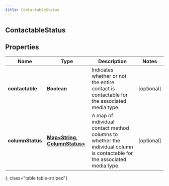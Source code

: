 ```yaml
---
title: ContactableStatus
---
```


## ContactableStatus

## Properties

| Name             | Type                                                                        | Description                                                                                                               | Notes      |
| ---------------- | --------------------------------------------------------------------------- | ------------------------------------------------------------------------------------------------------------------------- | ---------- |
| **contactable**  | <!----><!---->**Boolean**<!---->                                            | Indicates whether or not the entire contact is contactable for the associated media type.                                 | [optional] |
| **columnStatus** | <!----><!---->[**Map&lt;String, ColumnStatus&gt;**](ColumnStatus.md)<!----> | A map of individual contact method columns to whether the individual column is contactable for the associated media type. | [optional] |

{: class="table table-striped"}
